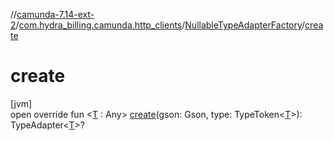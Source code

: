 //[camunda-7.14-ext-2](../../../index.md)/[com.hydra_billing.camunda.http_clients](../index.md)/[NullableTypeAdapterFactory](index.md)/[create](create.md)

# create

[jvm]\
open override fun <[T](create.md) : Any> [create](create.md)(gson: Gson, type: TypeToken<[T](create.md)>): TypeAdapter<[T](create.md)>?
